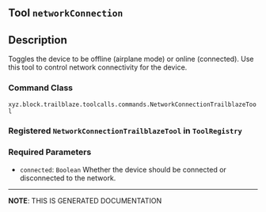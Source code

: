 ## Tool `networkConnection`

## Description
Toggles the device to be offline (airplane mode) or online (connected).
Use this tool to control network connectivity for the device.

### Command Class
`xyz.block.trailblaze.toolcalls.commands.NetworkConnectionTrailblazeTool`

### Registered `NetworkConnectionTrailblazeTool` in `ToolRegistry`
### Required Parameters
- `connected`: `Boolean`
  Whether the device should be connected or disconnected to the network.



<hr/>

**NOTE**: THIS IS GENERATED DOCUMENTATION